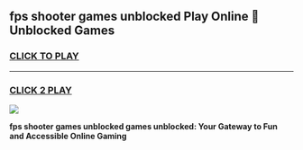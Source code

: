 
## fps shooter games unblocked Play Online 👋 Unblocked Games
<h3>
<a href="https://premium.freeplayer.one?title=fps_shooter_games_unblocked&ref=19F">CLICK TO PLAY</a></h3>
<hr>

<h3>
<a href="https://premium.freeplayer.one?title=fps_shooter_games_unblocked&ref=19F">CLICK 2 PLAY</a>
  
</h3>

<a href="https://premium.freeplayer.one?title=fps_shooter_games_unblocked&ref=19F"><img src="https://clearcache.store/games.png"></a>


**fps shooter games unblocked games unblocked: Your Gateway to Fun and Accessible Online Gaming**
